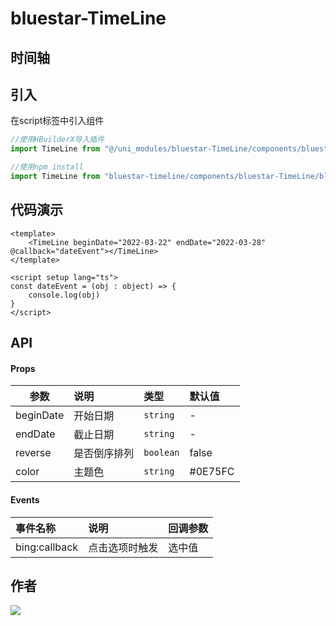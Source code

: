 # bluestar-TimeLine

## 时间轴

## 引入

在script标签中引入组件

```typescript
//使用HBuilderX导入插件
import TimeLine from "@/uni_modules/bluestar-TimeLine/components/bluestar-TimeLine/bluestar-TimeLine.vue"

//使用npm install
import TimeLine from "bluestar-timeline/components/bluestar-TimeLine/bluestar-TimeLine.vue"
```

## 代码演示

```vue
<template>
	<TimeLine beginDate="2022-03-22" endDate="2022-03-28" @callback="dateEvent"></TimeLine>
</template>

<script setup lang="ts">
const dateEvent = (obj : object) => {
	console.log(obj)
}
</script>
```

## API

#### Props

| 参数        | 说明     | 类型        | 默认值   |
|-----------|:-------|:----------|:------|
| beginDate | 开始日期   | `string`  | -     |
| endDate   | 截止日期   | `string`  | -     |
| reverse   | 是否倒序排列 | `boolean` | false |
| color     | 主题色    | `string`  | #0E75FC |

#### Events

| 事件名称 | 说明      | 回调参数 |
| :----- |:--------|------|
| bing:callback | 点击选项时触发 | 选中值  |

## 作者

![](https://img.shields.io/static/v1?label=蓝星软件&message=@caisheng&labelColor=0E75FC)
